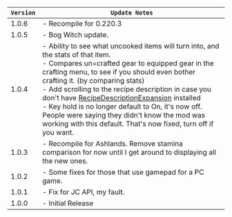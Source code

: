 | `Version` | `Update Notes`                                                                                                                                                                                                                                                                                                                                                                                                                                                                                                                                                                                   |
|-----------|--------------------------------------------------------------------------------------------------------------------------------------------------------------------------------------------------------------------------------------------------------------------------------------------------------------------------------------------------------------------------------------------------------------------------------------------------------------------------------------------------------------------------------------------------------------------------------------------------|
| 1.0.6     | - Recompile for 0.220.3                                                                                                                                                                                                                                                                                                                                                                                                                                                                                                                                                                          |
| 1.0.5     | - Bog Witch update.                                                                                                                                                                                                                                                                                                                                                                                                                                                                                                                                                                              |
| 1.0.4     | - Ability to see what uncooked items will turn into, and the stats of that item. <br/> - Compares un=crafted gear to equipped gear in the crafting menu, to see if you should even bother crafting it. (by comparing stats)<br/> - Add scrolling to the recipe description in case you don't have [RecipeDescriptionExpansion](https://thunderstore.io/c/valheim/p/Azumatt/Recipe_Description_Expansion/) installed<br/> - Key hold is no longer default to On, it's now off. People were saying they didn't know the mod was working with this default. That's now fixed, turn off if you want. |
| 1.0.3     | - Recompile for Ashlands. Remove stamina comparison for now until I get around to displaying all the new ones.                                                                                                                                                                                                                                                                                                                                                                                                                                                                                   |
| 1.0.2     | - Some fixes for those that use gamepad for a PC game.                                                                                                                                                                                                                                                                                                                                                                                                                                                                                                                                           |
| 1.0.1     | - Fix for JC API, my fault.                                                                                                                                                                                                                                                                                                                                                                                                                                                                                                                                                                      |
| 1.0.0     | - Initial Release                                                                                                                                                                                                                                                                                                                                                                                                                                                                                                                                                                                |